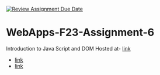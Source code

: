 [![Review Assignment Due Date](https://classroom.github.com/assets/deadline-readme-button-24ddc0f5d75046c5622901739e7c5dd533143b0c8e959d652212380cedb1ea36.svg)](https://classroom.github.com/a/b9NC0g7h)
# WebApps-F23-Assignment-6
Introduction to Java Script and DOM
Hosted at- [link](file:///C:/Users/s566161/Documents/GitHub/44563-webapps-f23-assignment6-satwik1618/author.html)
-   [link](file:///C:/Users/s566161/Documents/GitHub/44563-webapps-f23-assignment6-satwik1618/tips.html)
-   [link](file:///C:/Users/s566161/Documents/GitHub/44563-webapps-f23-assignment6-satwik1618/cruise.html)

